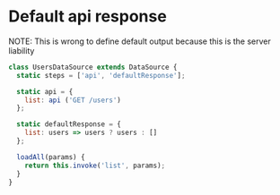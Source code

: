 # Default api response

NOTE: This is wrong to define default output because this is the server liability

```js
class UsersDataSource extends DataSource {
  static steps = ['api', 'defaultResponse'];

  static api = {
    list: api ('GET /users')
  };

  static defaultResponse = {
    list: users => users ? users : []
  };

  loadAll(params) {
    return this.invoke('list', params);
  }
}
```

